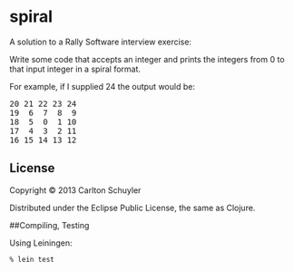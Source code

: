# spiral

A solution to a Rally Software interview exercise:

Write some code that accepts an integer and prints the integers from 0 to that input integer in a spiral format.

For example, if I supplied 24 the output would be:

<pre>
20 21 22 23 24
19  6  7  8  9
18  5  0  1 10
17  4  3  2 11
16 15 14 13 12
</pre>

## License

Copyright © 2013 Carlton Schuyler

Distributed under the Eclipse Public License, the same as Clojure.

##Compiling, Testing

Using Leiningen:

    % lein test
